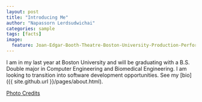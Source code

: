 ```yaml
---
layout: post
title: "Introducing Me"
author: "Napassorn Lerdsudwichai"
categories: sample
tags: [facts]
image:
  feature: Joan-Edgar-Booth-Theatre-Boston-University-Production-Performing-Arts-Center-820-Commonwealth-Avenue-Fenway.jpg
---
```


I am in my last year at Boston University and will be graduating with a B.S. Double major in Computer Engineering and Biomedical Engineering. I am looking to transition into software development opportunities. See my [bio]({{ site.github.url }}/pages/about.html).

[Photo Credits](http://www.bldup.com/projects/joan-edgar-booth-theatre)
